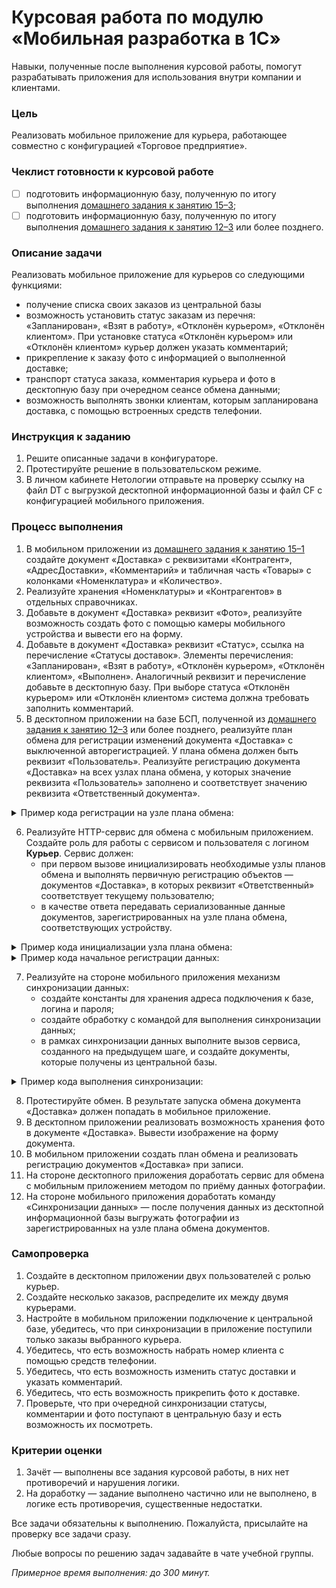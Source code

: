 # Курсовая работа по модулю «Мобильная разработка в 1С»

Навыки, полученные после выполнения курсовой работы, помогут разрабатывать приложения для использования внутри компании и клиентами.

### Цель

Реализовать мобильное приложение для курьера, работающее совместно с конфигурацией «Торговое предприятие».

### Чеклист готовности к курсовой работе

- [ ] подготовить информационную базу, полученную по итогу выполнения [домашнего задания к занятию 15–3](homework-15-3.md);
- [ ] подготовить информационную базу, полученную по итогу выполнения [домашнего задания к занятию 12–3](../BSP/homework-12-3.md) или более позднего.

### Описание задачи

Реализовать мобильное приложение для курьеров со следующими функциями:
* получение списка своих заказов из центральной базы
* возможность установить статус заказам из перечня: «Запланирован», «Взят в работу», «Отклонён курьером», «Отклонён клиентом». При установке статуса «Отклонён курьером» или «Отклонён клиентом» курьер должен указать комментарий;
* прикрепление к заказу фото с информацией о выполненной доставке;
* транспорт статуса заказа, комментария курьера и фото в десктопную базу при очередном сеансе обмена данными;
* возможность выполнять звонки клиентам, которым запланирована доставка, с помощью встроенных средств телефонии.

### Инструкция к заданию 

1. Решите описанные задачи в конфигураторе.
2. Протестируйте решение в пользовательском режиме.
3. В личном кабинете Нетологии отправьте на проверку ссылку на файл DT с выгрузкой десктопной информационной базы и файл CF с конфигурацией мобильного приложения.

### Процесс выполнения

1. В мобильном приложении из [домашнего задания к занятию 15–1](homework-15-1.md) создайте документ «Доставка» с реквизитами «Контрагент», «АдресДоставки», «Комментарий» и табличная часть «Товары» с колонками «Номенклатура» и «Количество».
2. Реализуйте хранения «Номенклатуры» и «Контрагентов» в отдельных справочниках.
3. Добавьте в документ «Доставка» реквизит «Фото», реализуйте возможность создать фото с помощью камеры мобильного устройства и вывести его на форму.
4. Добавьте в документ «Доставка» реквизит «Статус», ссылка на перечисление «Статусы доставок». Элементы перечисления: «Запланирован», «Взят в работу», «Отклонён курьером», «Отклонён клиентом», «Выполнен». Аналогичный реквизит и перечисление добавьте в десктопную базу. При выборе статуса «Отклонён курьером» или «Отклонён клиентом» система должна требовать заполнить комментарий.
5. В десктопном приложении на базе БСП, полученной из [домашнего задания к занятию 12–3](../BSP/homework-12-3.md) или более позднего, реализуйте план обмена для регистрации изменений документа «Доставка» с выключенной авторегистрацией. У плана обмена должен быть реквизит «Пользователь». Реализуйте регистрацию документа «Доставка» на всех узлах плана обмена, у которых значение реквизита «Пользователь» заполнено и соответствует значению реквизита «Ответственный документа».

<details>
  <summary>Пример кода регистрации на узле плана обмена:</summary>

```bsl
	Запрос = Новый Запрос;
	Запрос.Текст = "ВЫБРАТЬ
	               |	ОбменСМобильнымУстройством.Ссылка КАК Ссылка
	               |ИЗ
	               |	ПланОбмена.ОбменСМобильнымУстройством КАК ОбменСМобильнымУстройством
	               |ГДЕ
	               |	ОбменСМобильнымУстройством.Пользователь = &Пользователь
	               |	И НЕ ОбменСМобильнымУстройством.ПометкаУдаления";
	
	Запрос.УстановитьПараметр("Пользователь", Ответственный);
	
	Выборка = Запрос.Выполнить().Выбрать();
	
	Пока Выборка.Следующий() Цикл
		ОбменДанными.Получатели.Добавить(Выборка.Ссылка);
	КонецЦикла; 
```
    
</details>

6. Реализуйте HTTP-сервис для обмена с мобильным приложением. Создайте роль для работы с сервисом и пользователя с логином **Курьер**. Сервис должен:
    - при первом вызове инициализировать необходимые узлы планов обмена и выполнять первичную регистрацию объектов — документов «Доставка»‎, в которых реквизит «Ответственный»‎ соответствует текущему пользователю;
    - в качестве ответа передавать сериализованные данные документов, зарегистрированных на узле плана обмена, соответствующих устройству.

<details>
  <summary>Пример кода инициализации узла плана обмена:</summary>

```bsl
	УстановитьПривилегированныйРежим(Истина);
	
	ИдентификаторМобильного = Запрос.Заголовки.Получить("X-Mobile-ID");
	
	Узел = ПланыОбмена.ОбменСМобильнымУстройством.НайтиПоКоду(ИдентификаторМобильного);
	Если Не ЗначениеЗаполнено(Узел) Тогда
		УзелОбъект = ПланыОбмена.ОбменСМобильнымУстройством.СоздатьУзел();
		УзелОбъект.Код = ИдентификаторМобильного;
		УзелОбъект.Наименование = ИдентификаторМобильного;
		УзелОбъект.Пользователь = Пользователи.ТекущийПользователь();
		УзелОбъект.Записать();		
		Узел = УзелОбъект.Ссылка;
		ВыполнитьПервичнуюРегистрацию(Узел);
	КонецЕсли;
	
	ТекущийУзел = ПланыОбмена.ОбменСМобильнымУстройством.ЭтотУзел();
	Если Не ЗначениеЗаполнено(ТекущийУзел.Код) Тогда
		УзелОбъект = ТекущийУзел.ПолучитьОбъект();
		УзелОбъект.Код = "main";
		УзелОбъект.Наименование = "Центральный узел";
		УзелОбъект.Записать();
	КонецЕсли;

    // Получение зарегистрированных данных

    // Сериализация зарегистрированных данных

	Ответ = Новый HTTPСервисОтвет(200);
	Ответ.УстановитьТелоИзСтроки(ТелоОтвета);	
	Возврат Ответ;
```

</details>

<details>
  <summary>Пример кода начальное регистрации данных:</summary>

```bsl
	Запрос = Новый Запрос;
	// Установка текста запроса
	Запрос.УстановитьПараметр("Ответственный", Пользователи.ТекущийПользователь());
	
	Выборка = Запрос.Выполнить().Выбрать();  
	
	ДанныеКРегистрации = Новый Массив;
	
	Пока Выборка.Следующий() Цикл
		ДанныеКРегистрации.Добавить(Выборка.Ссылка);
	КонецЦикла;
	
	ПланыОбмена.ЗарегистрироватьИзменения(Узел, ДанныеКРегистрации);
```
    
</details>


7. Реализуйте на стороне мобильного приложения механизм синхронизации данных:
    - создайте константы для хранения адреса подключения к базе, логина и пароля;
    - создайте обработку с командой для выполнения синхронизации данных;
    - в рамках синхронизации данных выполните вызов сервиса, созданного на предыдущем шаге, и создайте документы, которые получены из центральной базы.

<details>
  <summary>Пример кода выполнения синхронизации:</summary>

```bsl
	СистемнаяИнформация = Новый СистемнаяИнформация;
	ИдентификаторМобильного = СистемнаяИнформация.ИдентификаторКлиента;

	Узел = ПланыОбмена.ОбменСМобильнымУстройством.НайтиПоКоду("main");
	Если Не ЗначениеЗаполнено(Узел) Тогда
		УзелОбъект = ПланыОбмена.ОбменСМобильнымУстройством.СоздатьУзел();
		УзелОбъект.Код = "main";
		УзелОбъект.Наименование = "Центральный узел";
		УзелОбъект.Записать();		
		Узел = УзелОбъект.Ссылка;
	КонецЕсли;
	
	ТекущийУзел = ПланыОбмена.ОбменСМобильнымУстройством.ЭтотУзел();
	Если Не ЗначениеЗаполнено(ТекущийУзел.Код) Тогда
		УзелОбъект = ТекущийУзел.ПолучитьОбъект();
		УзелОбъект.Код = ИдентификаторМобильного;
		УзелОбъект.Наименование = ИдентификаторМобильного;
		УзелОбъект.Записать();
	КонецЕсли;
	
	НастройкиСоединения = НастройкиСоединения();

	// Функцию СоединениеСЦентральнойБазой() необходимо реализовать самостоятельно
	Соединение = СоединениеСЦентральнойБазой(НастройкиСоединения);
	
	// Выполнение HTTP-запроса к центральной базе
	
	Если Ответ.КодСостояния <> 200 Тогда
		ВызватьИсключение "Ошибка проверки соединения";
	КонецЕсли;
	
	ТекстОтвета = Ответ.ПолучитьТелоКакСтроку();
	
	// Чтение ответа из центральной базе
	
	КоличествоСозданных = 0;
	КоличествоОбновленных = 0;
	
	// Создание и обновление объектов с накоплением информации о количестве в счетчиках
	
	ТекстСообщения = СтрШаблон("Обмен выполнен. Создано %1, обновлено %2",
		КоличествоСозданных,
		КоличествоОбновленных);
		
	Сообщить(ТекстСообщения);
```
    
</details>

8. Протестируйте обмен. В результате запуска обмена документа «Доставка»‎ должен попадать в мобильное приложение.
9. В десктопном приложении реализовать возможность хранения фото в документе «Доставка»‎. Вывести изображение на форму документа.
10. В мобильном приложении создать план обмена и реализовать регистрацию документов «Доставка»‎ при записи.
11. На стороне десктопного приложения доработать сервис для обмена с мобильным приложением методом по приёму данных фотографии.
12. На стороне мобильного приложения доработать команду «Синхронизации данных»‎ — после получения данных из десктопной информационной базы выгружать фотографии из зарегистрированных на узле плана обмена документов.

### Самопроверка

1. Создайте в десктопном приложении двух пользователей с ролью курьер.
2. Создайте несколько заказов, распределите их между двумя курьерами.
3. Настройте в мобильном приложении подключение к центральной базе, убедитесь, что при синхронизации в приложение поступили только заказы выбранного курьера.
4. Убедитесь, что есть возможность набрать номер клиента с помощью средств телефонии.
5. Убедитесь, что есть возможность изменить статус доставки и указать комментарий.
6. Убедитесь, что есть возможность прикрепить фото к доставке.
7. Проверьте, что при очередной синхронизации статусы, комментарии и фото поступают в центральную базу и есть возможность их посмотреть.

### Критерии оценки

1. Зачёт — выполнены все задания курсовой работы, в них нет противоречий и нарушения логики.
2. На доработку — задание выполнено частично или не выполнено, в логике есть противоречия, существенные недостатки.

Все задачи обязательны к выполнению. Пожалуйста, присылайте на проверку все задачи сразу.

Любые вопросы по решению задач задавайте в чате учебной группы.

*Примерное время выполнения: до 300 минут.*
